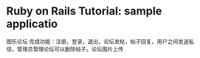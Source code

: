 # Ruby on Rails Tutorial: sample applicatio
图乐论坛
完成功能：注册，登录，退出，论坛发帖，帖子回复，用户之间发送私信，管理员管理论坛可以删除帖子。论坛图片上传
